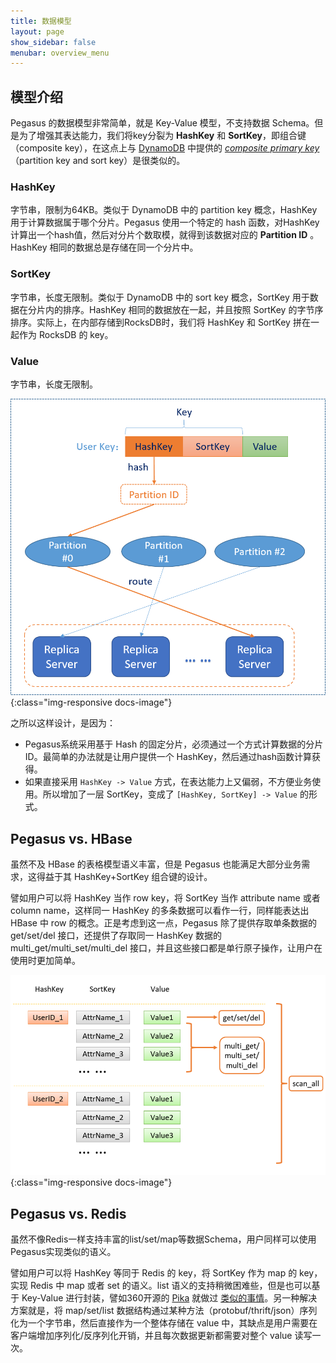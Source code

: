 ```yaml
---
title: 数据模型
layout: page
show_sidebar: false
menubar: overview_menu
---
```


## 模型介绍

Pegasus 的数据模型非常简单，就是 Key-Value 模型，不支持数据 Schema。但是为了增强其表达能力，我们将key分裂为 **HashKey** 和 **SortKey**，即组合键（composite key），在这点上与 [DynamoDB](https://aws.amazon.com/dynamodb/) 中提供的 [_composite primary key_](http://docs.aws.amazon.com/amazondynamodb/latest/developerguide/HowItWorks.CoreComponents.html#HowItWorks.CoreComponents.PrimaryKey)（partition key and sort key）是很类似的。

### HashKey

字节串，限制为64KB。类似于 DynamoDB 中的 partition key 概念，HashKey 用于计算数据属于哪个分片。Pegasus 使用一个特定的 hash 函数，对HashKey 计算出一个hash值，然后对分片个数取模，就得到该数据对应的 **Partition ID** 。HashKey 相同的数据总是存储在同一个分片中。

### SortKey

字节串，长度无限制。类似于 DynamoDB 中的 sort key 概念，SortKey 用于数据在分片内的排序。HashKey 相同的数据放在一起，并且按照 SortKey 的字节序排序。实际上，在内部存储到RocksDB时，我们将 HashKey 和 SortKey 拼在一起作为 RocksDB 的 key。

### Value

字节串，长度无限制。

![pegasus-data-model](/assets/images/pegasus-data-model.png){:class="img-responsive docs-image"}

之所以这样设计，是因为：

* Pegasus系统采用基于 Hash 的固定分片，必须通过一个方式计算数据的分片ID。最简单的办法就是让用户提供一个 HashKey，然后通过hash函数计算获得。
* 如果直接采用 `HashKey -> Value` 方式，在表达能力上又偏弱，不方便业务使用。所以增加了一层 SortKey，变成了 `[HashKey, SortKey] -> Value` 的形式。

## Pegasus vs. HBase

虽然不及 HBase 的表格模型语义丰富，但是 Pegasus 也能满足大部分业务需求，这得益于其 HashKey+SortKey 组合键的设计。

譬如用户可以将 HashKey 当作 row key，将 SortKey 当作 attribute name 或者 column name，这样同一 HashKey 的多条数据可以看作一行，同样能表达出 HBase 中 row 的概念。正是考虑到这一点，Pegasus 除了提供存取单条数据的 get/set/del 接口，还提供了存取同一 HashKey 数据的 multi_get/multi_set/multi_del 接口，并且这些接口都是单行原子操作，让用户在使用时更加简单。

![pegasus-data-model](/assets/images/pegasus-data-model-sample.png){:class="img-responsive docs-image"}

## Pegasus vs. Redis

虽然不像Redis一样支持丰富的list/set/map等数据Schema，用户同样可以使用Pegasus实现类似的语义。

譬如用户可以将 HashKey 等同于 Redis 的 key，将 SortKey 作为 map 的 key，实现 Redis 中 map 或者 set 的语义。list 语义的支持稍微困难些，但是也可以基于 Key-Value 进行封装，譬如360开源的 [Pika](https://github.com/Qihoo360/pika) 就做过 [类似的事情](https://github.com/Qihoo360/pika/wiki/pika-nemo%E5%BC%95%E6%93%8E%E6%95%B0%E6%8D%AE%E5%AD%98%E5%82%A8%E6%A0%BC%E5%BC%8F#3-list%E7%BB%93%E6%9E%84%E7%9A%84%E5%AD%98%E5%82%A8)。另一种解决方案就是，将 map/set/list 数据结构通过某种方法（protobuf/thrift/json）序列化为一个字节串，然后直接作为一个整体存储在 value 中，其缺点是用户需要在客户端增加序列化/反序列化开销，并且每次数据更新都需要对整个 value 读写一次。
